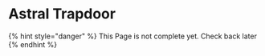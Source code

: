 # Astral Trapdoor

{% hint style="danger" %}
This Page is not complete yet. Check back later
{% endhint %}

